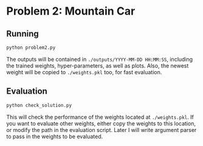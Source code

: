 # Problem 2: Mountain Car

## Running
```bash
python problem2.py
```

The outputs will be contained in `./outputs/YYYY-MM-DD HH:MM:SS`, including the trained weights, hyper-parameters, as well as plots. Also, the newest weight will be copied to `./weights.pkl` too, for fast evaluation.

## Evaluation

```bash
python check_solution.py
```

This will check the performance of the weights located at `./weights.pkl`. If you want to evaluate other weights, either copy the weights to this location, or modify the path in the evaluation script. Later I will write argument parser to pass in the weights to be evaluated.

